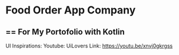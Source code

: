 # Food Order App Company
==
For My Portofolio with Kotlin
--
UI Inspirations:
Youtube: UiLovers
Link: https://youtu.be/xnvj0gkrgss
